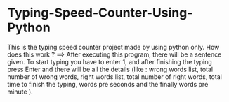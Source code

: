 # Typing-Speed-Counter-Using-Python

This is the typing speed counter project made by using python only.
How does this work ? ==> After executing this program, there will be a sentence given. To start typing you have to enter 1,
                         and after finishing the typing press Enter and there will be all the details (like : wrong words list,
                         total number of wrong words, right words list, total number of right words, total time to finish the typing, words pre seconds
                         and the finally words pre minute ).
